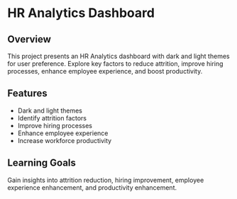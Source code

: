 # HR Analytics Dashboard

## Overview
This project presents an HR Analytics dashboard with dark and light themes for user preference. Explore key factors to reduce attrition, improve hiring processes, enhance employee experience, and boost productivity.

## Features
- Dark and light themes
- Identify attrition factors
- Improve hiring processes
- Enhance employee experience
- Increase workforce productivity

## Learning Goals
Gain insights into attrition reduction, hiring improvement, employee experience enhancement, and productivity enhancement.

